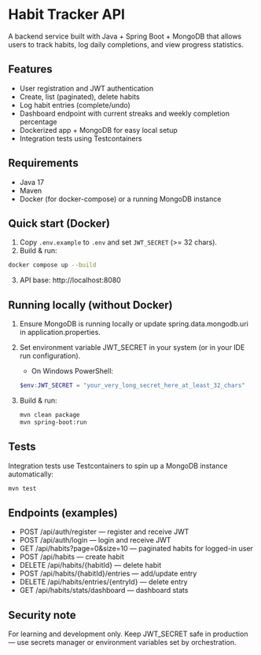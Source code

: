 # Habit Tracker API

A backend service built with Java + Spring Boot + MongoDB that allows users to track habits, log daily completions, and view progress statistics.

## Features
- User registration and JWT authentication
- Create, list (paginated), delete habits
- Log habit entries (complete/undo)
- Dashboard endpoint with current streaks and weekly completion percentage
- Dockerized app + MongoDB for easy local setup
- Integration tests using Testcontainers

## Requirements
- Java 17
- Maven
- Docker (for docker-compose) or a running MongoDB instance

## Quick start (Docker)
1. Copy `.env.example` to `.env` and set `JWT_SECRET` (>= 32 chars).
2. Build & run:
```bash
docker compose up --build
```
3. API base: http://localhost:8080

## Running locally (without Docker)

1. Ensure MongoDB is running locally or update spring.data.mongodb.uri in application.properties.

2. Set environment variable JWT_SECRET in your system (or in your IDE run configuration).

    - On Windows PowerShell:
   ```powershell
   $env:JWT_SECRET = "your_very_long_secret_here_at_least_32_chars"
   ```
3. Build & run:
    ```bash
   mvn clean package
   mvn spring-boot:run
   ```
## Tests
Integration tests use Testcontainers to spin up a MongoDB instance automatically:
```bash
mvn test
```

## Endpoints (examples)

- POST /api/auth/register — register and receive JWT
- POST /api/auth/login — login and receive JWT
- GET /api/habits?page=0&size=10 — paginated habits for logged-in user
- POST /api/habits — create habit
- DELETE /api/habits/{habitId} — delete habit
- POST /api/habits/{habitId}/entries — add/update entry
- DELETE /api/habits/entries/{entryId} — delete entry
- GET /api/habits/stats/dashboard — dashboard stats

## Security note
For learning and development only. Keep JWT_SECRET safe in production — use secrets manager or environment variables set by orchestration.
